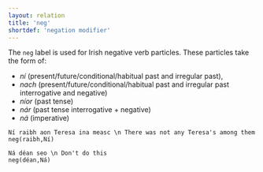 ```yaml
---
layout: relation
title: 'neg'
shortdef: 'negation modifier'
---
```


The `neg` label is used for Irish negative verb particles. These particles take the form of:

* _ní_ (present/future/conditional/habitual past and irregular past), 
* _nach_ (present/future/conditional/habitual past and irregular past interrogative and negative)
* _níor_ (past tense)
* _nár_ (past tense interrogative + negative)
* _ná_ (imperative)
 

~~~ sdparse
Ní raibh aon Teresa ina measc \n There was not any Teresa's among them
neg(raibh,Ní)
~~~

~~~ sdparse
Ná déan seo \n Don't do this 
neg(déan,Ná)
~~~


